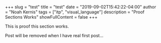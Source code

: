 +++
slug = "test"
title = "test"
date = "2019-09-02T15:42:22-04:00"
author = "Noah Kernis"
tags = ["itp", "visual_language"]
description = "Proof Sections Works"
showFullContent = false
+++

This is proof this section works.

Post will be removed when I have real first post...